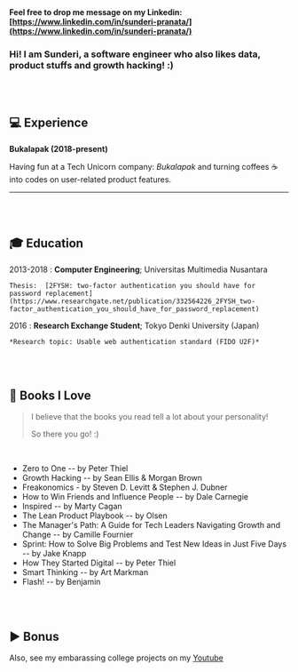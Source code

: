 <br>

#### Feel free to drop me message on my Linkedin: [https://www.linkedin.com/in/sunderi-pranata/](https://www.linkedin.com/in/sunderi-pranata/)
### Hi! I am Sunderi, a software engineer who also likes data, product stuffs and growth hacking! :)


<br>
<br>

:computer: Experience
----------

**Bukalapak (2018-present)**

Having fun at a Tech Unicorn company: *Bukalapak* and turning coffees :coffee: into codes on user-related product features.

---
<br>
<br>

🎓 Education
---------

2013-2018
:   **Computer Engineering**; Universitas Multimedia Nusantara

    Thesis:  [2FYSH: two-factor authentication you should have for password replacement](https://www.researchgate.net/publication/332564226_2FYSH_two-factor_authentication_you_should_have_for_password_replacement)

2016
:   **Research Exchange Student**; Tokyo Denki University (Japan)

    *Research topic: Usable web authentication standard (FIDO U2F)*

<br>
<br>

:blue_book: Books I Love
---------
> I believe that the books you read tell a lot about your personality!
> 
> So there you go! :) 

<br>

- Zero to One -- by Peter Thiel
- Growth Hacking -- by Sean Ellis & Morgan Brown
- Freakonomics - by Steven D. Levitt & Stephen J. Dubner
- How to Win Friends and Influence People -- by Dale Carnegie
- Inspired -- by Marty Cagan
- The Lean Product Playbook -- by Olsen
- The Manager's Path: A Guide for Tech Leaders Navigating Growth and Change -- by Camille Fournier
- Sprint: How to Solve Big Problems and Test New Ideas in Just Five Days -- by Jake Knapp
- How They Started Digital -- by Peter Thiel
- Smart Thinking -- by Art Markman
- Flash! -- by Benjamin

<br>
<br>

:arrow_forward: Bonus
-----
Also, see my embarassing college projects on my [Youtube](https://www.youtube.com/channel/UCgKXDlkL4KGXS38Obvxnygw)
